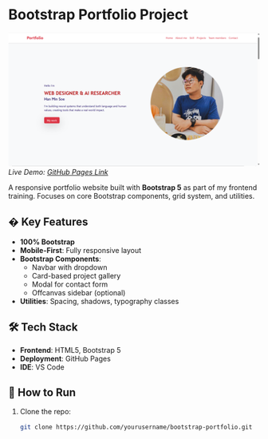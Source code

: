 # Bootstrap Portfolio Project

![Portfolio Screenshot](./screenshot.png)  
*Live Demo: [GitHub Pages Link](https://yourusername.github.io/repo-name/)*  

A responsive portfolio website built with **Bootstrap 5** as part of my frontend training. Focuses on core Bootstrap components, grid system, and utilities.

## � Key Features  
- **100% Bootstrap**
- **Mobile-First**: Fully responsive layout  
- **Bootstrap Components**:  
  - Navbar with dropdown  
  - Card-based project gallery  
  - Modal for contact form  
  - Offcanvas sidebar (optional)  
- **Utilities**: Spacing, shadows, typography classes  

## 🛠 Tech Stack  
- **Frontend**: HTML5, Bootstrap 5  
- **Deployment**: GitHub Pages  
- **IDE**: VS Code  

## 🚀 How to Run  
1. Clone the repo:  
   ```bash
   git clone https://github.com/yourusername/bootstrap-portfolio.git
